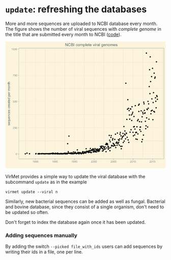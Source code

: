 # `update`: refreshing the databases

More and more sequences are uploaded to NCBI database every month. The figure
shows the number of viral sequences with _complete genome_ in the title
that are submitted every month to NCBI ([code](https://gist.github.com/ozagordi/c1e1c4158ab4e94e4683)).

![Code used to create the figure is [here](https://gist.github.com/ozagordi/c1e1c4158ab4e94e4683)](./viral_genomes.png "NCBI complete viral genomes per month")

VirMet provides a simple way to update the viral database with the subcommand
`update` as in the example

    virmet update --viral n

Similarly, new bacterial sequences can be added as well as fungal. Bacterial
and bovine database, since they consist of a single organism, don't need to be
updated so often.

Don't forget to index the database again once it has been updated.

### Adding sequences manually

By adding the switch `--picked file_with_ids` users can add sequences by
writing their ids in a file, one per line.
